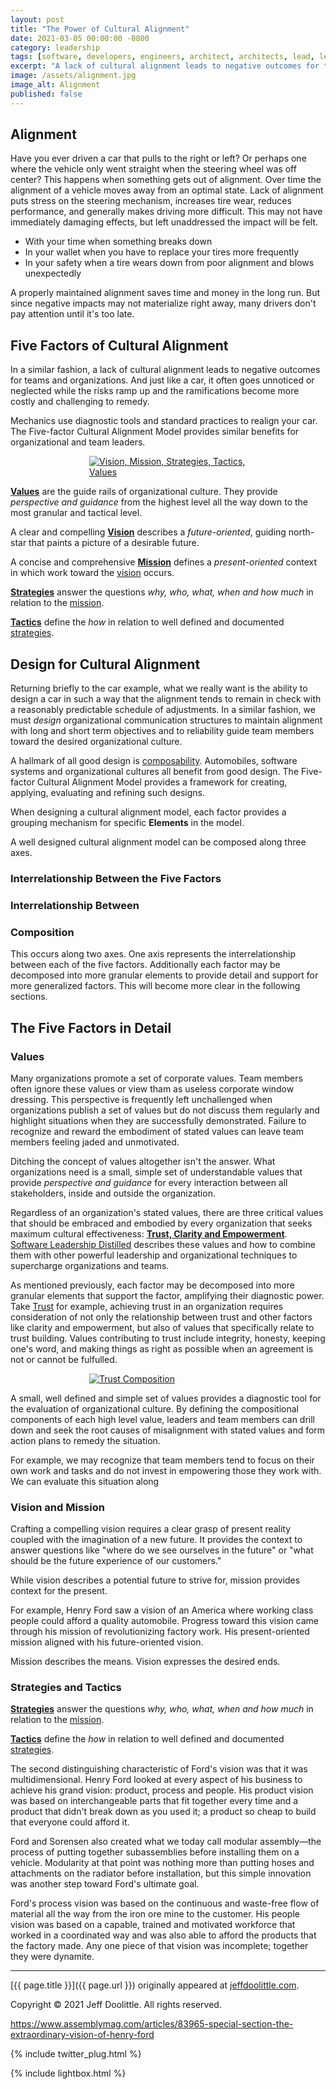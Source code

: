 ```yaml
---
layout: post
title: "The Power of Cultural Alignment"
date: 2021-03-05 00:00:00 -0800
category: leadership
tags: [software, developers, engineers, architect, architects, lead, leader, align, alignment, culture, cultural]
excerpt: "A lack of cultural alignment leads to negative outcomes for teams and organizations. It often goes unnoticed or neglected while risks ramp up and the ramifications become more costly and challenging to remedy."
image: /assets/alignment.jpg
image_alt: Alignment
published: false
---
```


## Alignment

Have you ever driven a car that pulls to the right or left? Or perhaps one where the vehicle only went straight when the steering wheel was off center? This happens when something gets out of alignment.
Over time the alignment of a vehicle moves away from an optimal state.  Lack of alignment puts stress on the steering mechanism, increases tire wear, reduces performance, and generally makes driving more difficult. This may not have immediately damaging effects, but left unaddressed the impact will be felt.

- With your time when something breaks down
- In your wallet when you have to replace your tires more frequently
- In your safety when a tire wears down from poor alignment and blows unexpectedly

A properly maintained alignment saves time and money in the long run. But since negative impacts may not materialize right away, many drivers don't pay attention until it's too late.

## Five Factors of Cultural Alignment

In a similar fashion, a lack of cultural alignment leads to negative outcomes for teams and organizations. And just like a car, it often goes unnoticed or neglected while the risks ramp up and the ramifications become more costly and challenging to remedy.

Mechanics use diagnostic tools and standard practices to realign your car. The Five-factor Cultural Alignment Model provides similar benefits for organizational and team leaders.

<a href="/assets/cultural-alignment.jpg" style="display: block; margin-left: auto; margin-right: auto; width: 50%" class="lightbox-image current" title="Vision, Mission, Strategies, Tactics, Values">
    <img src="/assets/cultural-alignment.jpg" alt="Vision, Mission, Strategies, Tactics, Values">
</a>

[**Values**](#values) are the guide rails of organizational culture. They provide *perspective and guidance* from the highest level all the way down to the most granular and tactical level.

A clear and compelling [**Vision**](#vision-and-mission) describes a *future-oriented*, guiding north-star that paints a picture of a desirable future.

A concise and comprehensive [**Mission**](#vision-and-mission) defines a *present-oriented* context in which work toward the [vision](#vision-and-mission) occurs.

[**Strategies**](#strategies-and-tactics) answer the questions *why, who, what, when and how much* in relation to the [mission](#vision-and-mission).

[**Tactics**](#strategies-and-tactics) define the *how* in relation to well defined and documented [strategies](#strategies-and-tactics).

## Design for Cultural Alignment

Returning briefly to the car example, what we really want is the ability to design a car in such a way that the alignment tends to remain in check with a reasonably predictable schedule of adjustments. In a similar fashion, we must *design* organizational communication structures to maintain alignment with long and short term objectives and to reliability guide team members toward the desired organizational culture.

A hallmark of all good design is [composability](https://www.youtube.com/watch?v=ukU344kEwP8). Automobiles, software systems and organizational cultures all benefit from good design. The Five-factor Cultural Alignment Model provides a framework for creating, applying, evaluating and refining such designs.

When designing a cultural alignment model, each factor provides a grouping mechanism for specific **Elements** in the model.

A well designed cultural alignment model can be composed along three axes.

### Interrelationship Between the Five Factors

### Interrelationship Between 

### Composition 


This occurs along two axes. One axis represents the interrelationship between each of the five factors. Additionally each factor may be decomposed into more granular elements to provide detail and support for more generalized factors. This will become more clear in the following sections.

## The Five Factors in Detail

### Values

Many organizations promote a set of corporate values. Team members often ignore these values or view tham as useless corporate window dressing. This perspective is frequently left unchallenged when organizations publish a set of values but do not discuss them regularly and highlight situations when they are successfully demonstrated. Failure to recognize and reward the embodiment of stated values can leave team members feeling jaded and unmotivated.

Ditching the concept of values altogether isn't the answer. What organizations need is a small, simple set of understandable values that provide *perspective and guidance* for every interaction between all stakeholders, inside and outside the organization.

Regardless of an organization's stated values, there are three critical values that should be embraced and embodied by every organization that seeks maximum cultural effectiveness: [**Trust, Clarity and Empowerment**](/software-leadership/software-leadership-distilled#core-values). [Software Leadership Distilled](/software-leadership/software-leadership-distilled) describes these values and how to combine them with other powerful leadership and organizational techniques to supercharge organizations and teams.

As mentioned previously, each factor may be decomposed into more granular elements that support the factor, amplifying their diagnostic power. Take [Trust](/software-leadership/software-leadership-distilled#core-values) for example, achieving trust in an organization requires consideration of not only the relationship between trust and other factors like clarity and empowerment, but also of values that specifically relate to trust building. Values contributing to trust include integrity, honesty, keeping one's word, and making things as right as possible when an agreement is not or cannot be fulfulled.

<a href="/assets/trust-composition.png" style="display: block; margin-left: auto; margin-right: auto; width: 50%" class="lightbox-image current" title="Trust Composition">
    <img src="/assets/trust-composition.png" alt="Trust Composition">
</a>


A small, well defined and simple set of values provides a diagnostic tool for the evaluation of organizational culture. By defining the compositional components of each high level value, leaders and team members can drill down and seek the root causes of misalignment with stated values and form action plans to remedy the situation.

For example, we may recognize that team members tend to focus on their own work and tasks and do not invest in empowering those they work with. We can evaluate this situation along 

### Vision and Mission

Crafting a compelling vision requires a clear grasp of present reality coupled with the imagination of a new future. It provides the context to answer questions like "where do we see ourselves in the future" or "what should be the future experience of our customers."

While vision describes a potential future to strive for, mission provides context for the present.

For example, Henry Ford saw a vision of an America where working class people could afford a quality automobile. Progress toward this vision came through his mission of revolutionizing factory work. His present-oriented mission aligned with his future-oriented vision.

Mission describes the means. Vision expresses the desired ends.



### Strategies and Tactics

[**Strategies**](#strategies-and-tactics) answer the questions *why, who, what, when and how much* in relation to the [mission](#vision-and-mission).

[**Tactics**](#strategies-and-tactics) define the *how* in relation to well defined and documented [strategies](#strategies-and-tactics).




The second distinguishing characteristic of Ford's vision was that it was multidimensional. Henry Ford looked at every aspect of his business to achieve his grand vision: product, process and people. His product vision was based on interchangeable parts that fit together every time and a product that didn't break down as you used it; a product so cheap to build that everyone could afford it.

Ford and Sorensen also created what we today call modular assembly—the process of putting together subassemblies before installing them on a vehicle. Modularity at that point was nothing more than putting hoses and attachments on the radiator before installation, but this simple innovation was another step toward Ford's ultimate goal.

Ford's process vision was based on the continuous and waste-free flow of material all the way from the iron ore mine to the customer. His people vision was based on a capable, trained and motivated workforce that worked in a coordinated way and was also able to afford the products that the factory made. Any one piece of that vision was incomplete; together they were dynamite.

___

[{{ page.title }}]({{ page.url }}) originally appeared at [jeffdoolittle.com](https://jeffdoolittle.com/).

Copyright © 2021 Jeff Doolittle. All rights reserved.

<https://www.assemblymag.com/articles/83965-special-section-the-extraordinary-vision-of-henry-ford>

{% include twitter_plug.html %}

{% include lightbox.html %}
